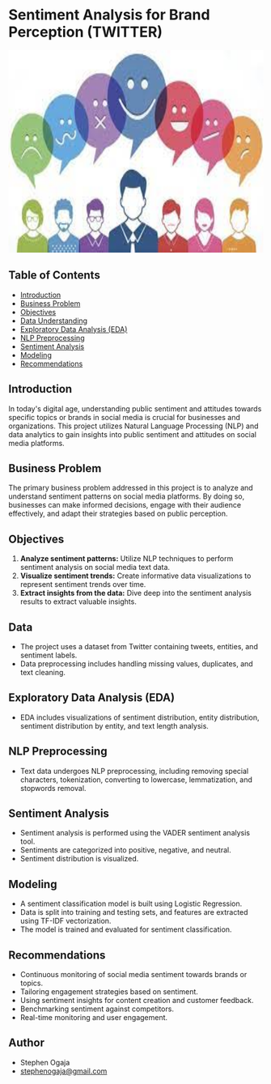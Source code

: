 # Sentiment Analysis for Brand Perception (TWITTER)

<img src="banner.jpeg" alt="Image" width="900" height="400">

## Table of Contents

- [Introduction](#introduction)
- [Business Problem](#business-problem)
- [Objectives](#objectives)
- [Data Understanding](#data-understanding)
- [Exploratory Data Analysis (EDA)](#exploratory-data-analysis-eda)
- [NLP Preprocessing](#nlp-preprocessing)
- [Sentiment Analysis](#sentiment-analysis)
- [Modeling](#modeling)
- [Recommendations](#recommendations)

## Introduction

In today's digital age, understanding public sentiment and attitudes towards specific topics or brands in social media is crucial for businesses and organizations. This project utilizes Natural Language Processing (NLP) and data analytics to gain insights into public sentiment and attitudes on social media platforms.

## Business Problem

The primary business problem addressed in this project is to analyze and understand sentiment patterns on social media platforms. By doing so, businesses can make informed decisions, engage with their audience effectively, and adapt their strategies based on public perception.

## Objectives

1. **Analyze sentiment patterns:** Utilize NLP techniques to perform sentiment analysis on social media text data.
2. **Visualize sentiment trends:** Create informative data visualizations to represent sentiment trends over time.
3. **Extract insights from the data:** Dive deep into the sentiment analysis results to extract valuable insights.

## Data

- The project uses a dataset from Twitter containing tweets, entities, and sentiment labels.
- Data preprocessing includes handling missing values, duplicates, and text cleaning.

## Exploratory Data Analysis (EDA)

- EDA includes visualizations of sentiment distribution, entity distribution, sentiment distribution by entity, and text length analysis.

## NLP Preprocessing

- Text data undergoes NLP preprocessing, including removing special characters, tokenization, converting to lowercase, lemmatization, and stopwords removal.

## Sentiment Analysis

- Sentiment analysis is performed using the VADER sentiment analysis tool.
- Sentiments are categorized into positive, negative, and neutral.
- Sentiment distribution is visualized.

## Modeling

- A sentiment classification model is built using Logistic Regression.
- Data is split into training and testing sets, and features are extracted using TF-IDF vectorization.
- The model is trained and evaluated for sentiment classification.

## Recommendations

- Continuous monitoring of social media sentiment towards brands or topics.
- Tailoring engagement strategies based on sentiment.
- Using sentiment insights for content creation and customer feedback.
- Benchmarking sentiment against competitors.
- Real-time monitoring and user engagement.

## Author

- Stephen Ogaja
- stephenogaja@gmail.com
